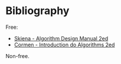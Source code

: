 # Bibliography

Free:

- [Skiena - Algorithm Design Manual 2ed][skiena08]
- [Cormen - Introduction do Algorithms 2ed][cormen09]

Non-free.

[cormen09]: http://www.amazon.com/books/dp/0262033844
[skiena08]: http://www.amazon.com/Algorithm-Design-Manual-Steven-Skiena/dp/1848000693

